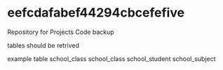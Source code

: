 # eefcdafabef44294cbcefefive
Repository for Projects Code backup


tables should  be retrived

example table
school_class
school_class
school_student
school_subject
